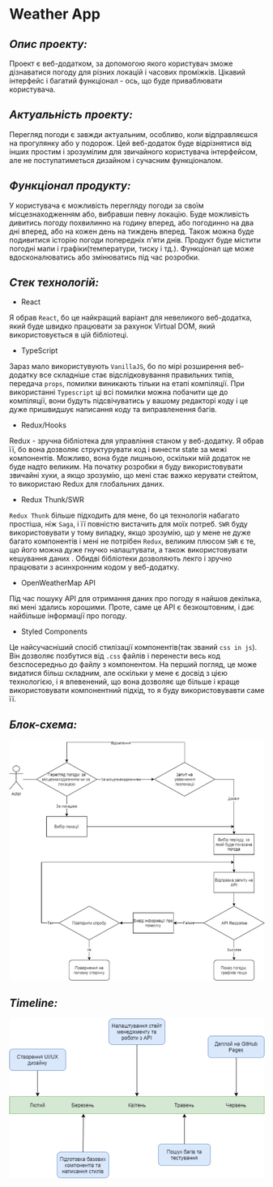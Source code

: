 # **Weather App**

## _Опис проекту:_

Проект є веб-додатком, за допомогою якого користувач зможе дізнаватися погоду для різних локацій і часових проміжків. Цікавий інтерфейс і багатий функціонал - ось, що буде приваблювати користувача.

## _Актуальність проекту:_

Перегляд погоди є завжди актуальним, особливо, коли відправляєшся на прогулянку або у подорож. Цей веб-додаток буде відрізнятися від інших простим і зрозумілим для звичайного користувача інтерфейсом, але не поступатиметься дизайном і сучасним функціоналом.

## _Функціонал продукту:_

У користувача є можливість перегляду погоди за своїм місцезнаходженням або, вибравши певну локацію. Буде можливість дивитись погоду похвилинно на годину вперед, або погодинно на два дні вперед, або на кожен день на тиждень вперед. Також можна буде подивитися історію погоди попередніх п'яти днів. Продукт буде містити погодні мапи і графіки(температури, тиску і тд.). Функціонал ще може вдосконалюватись або змінюватись під час розробки.

## _Стек технологій:_

-   React

Я обрав `React`, бо це найкращий варіант для невеликого веб-додатка, який буде швидко працювати за рахунок Virtual DOM, який використовується в цій бібліотеці.

-   TypeScript

Зараз мало використувують `VanillaJS`, бо по мірі розширення веб-додатку все складніше стає відслідковування правильних типів, передача `props`, помилки виникають тільки на етапі компіляції. При використанні `Typescript` ці всі помилки можна побачити ще до компіляції, вони будуть підсвічуватись у вашому редакторі коду і це дуже пришвидшує написання коду та виправленення багів.

-   Redux/Hooks

Redux - зручна бібліотека для управління станом у веб-додатку. Я обрав її, бо вона дозволяє структурувати код і винести state за межі компонентів. Можливо, вона буде лишньою, оскільки мій додаток не буде надто великим. На початку розробки я буду використовувати звичайні хуки, а якщо зрозумію, що мені стає важко керувати стейтом, то використаю Redux для глобальних даних.

-   Redux Thunk/SWR

`Redux Thunk` більше підходить для мене, бо ця технологія набагато простіша, ніж `Saga`, і її повністю вистачить для моїх потреб. `SWR` буду використовувати у тому випадку, якщо зрозумію, що у мене не дуже багато компонентів і мені не потрібен `Redux`, великим плюсом `SWR` є те, що його можна дуже гнучко налаштувати, а також використовувати кешування даних . Обидві бібліотеки дозволяють лекго і зручно працювати з асинхронним кодом у веб-додатку.

-   OpenWeatherMap API

Під час пошуку API для отримання даних про погоду я найшов декілька, які мені здались хорошими. Проте, саме це API є безкоштовним, і дає найбільше інформації про погоду.

-   Styled Components

Це найсучасніший спосіб стилізації компонентів(так званий `css in js`). Він дозволяє позбутися від `.css` файлів і перенести весь код безспосередньо до файлу з компонентом. На перший погляд, це може видатися більш складним, але оскільки у мене є досвід з цією технологією, і я впевенений, що вона дозволяє ще більше і краще використовувати компонентний підхід, то я буду використовувавти саме її.

## _Блок-схема:_

![Flowchart](./assets/flowcharts/flowchart.png)

## _Timeline:_

![Timeline](./assets/timelines/timeline.png)
